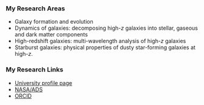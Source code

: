 
### My Research Areas

- Galaxy formation and evolution 
- Dynamics of galaxies: decomposing high-$z$ galaxies into stellar, gaseous and dark matter components
- High-redshift galaxies: multi-wavelength analysis of high-$z$ galaxies
- Starburst galaxies: physical properties of dusty star-forming galaxies at high-$z$.

### My Research Links

- [University profile page](https://www.dur.ac.uk/research/directory/staff/?mode=staff&id=16428)
- [NASA/ADS](https://ui.adsabs.harvard.edu/search/q=%20author%3A%22dudzeviciute%22&sort=date%20desc%2C%20bibcode%20desc&p_=0)
- [ORCID](https://orcid.org/0000-0003-4748-0681)
